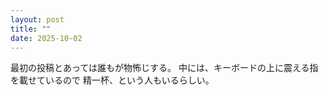 ```yaml
---
layout: post
title: ""
date: 2025-10-02
---
```


最初の投稿とあっては誰もが物怖じする。
中には、キーボードの上に震える指を載せているので
精一杯、という人もいるらしい。
